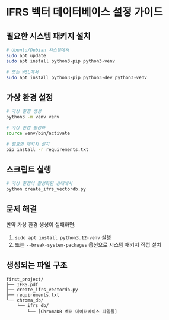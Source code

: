 # IFRS 벡터 데이터베이스 설정 가이드

## 필요한 시스템 패키지 설치

```bash
# Ubuntu/Debian 시스템에서
sudo apt update
sudo apt install python3-pip python3-venv

# 또는 WSL에서
sudo apt install python3-pip python3-dev python3-venv
```

## 가상 환경 설정

```bash
# 가상 환경 생성
python3 -m venv venv

# 가상 환경 활성화
source venv/bin/activate

# 필요한 패키지 설치
pip install -r requirements.txt
```

## 스크립트 실행

```bash
# 가상 환경이 활성화된 상태에서
python create_ifrs_vectordb.py
```

## 문제 해결

만약 가상 환경 생성이 실패하면:
1. `sudo apt install python3.12-venv` 실행
2. 또는 `--break-system-packages` 옵션으로 시스템 패키지 직접 설치

## 생성되는 파일 구조

```
first_project/
├── IFRS.pdf
├── create_ifrs_vectordb.py
├── requirements.txt
└── chroma_db/
    └── ifrs_db/
        └── [ChromaDB 벡터 데이터베이스 파일들]
```